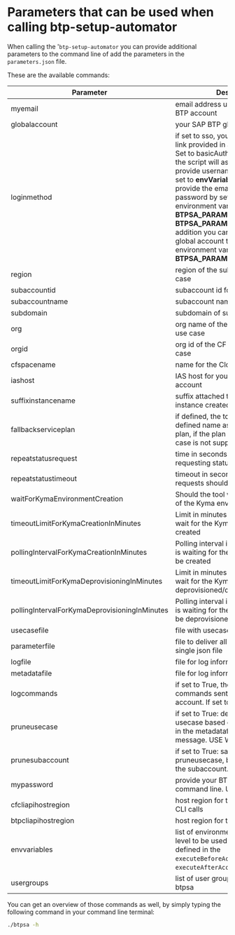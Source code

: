 # Parameters that can be used when calling btp-setup-automator

When calling the '`btp-setup-automator` you can provide additional parameters to the command line of add the parameters in the `parameters.json` file.

These are the available commands:

| Parameter | Description | Type  | Mandatory | Default value |
|---|---|---|---|---|
| myemail | email address used for your SAP BTP account | str |  | None |
| globalaccount | your SAP BTP global account | str |  | None |
| loginmethod | if set to sso, you'll need to open a link provided in a browser to login. Set to basicAuthentication (default) the script will ask if you want to provide username and password. If set to **envVariables** you need to provide the email address and password by setting the environment variable **BTPSA_PARAM_MYEMAIL** and **BTPSA_PARAM_MYPASSWORD**. In addition you can as well provide the global account through the environment variable **BTPSA_PARAM_GLOBALACCOUNT**. | str |  | basicAuthentication |
| region | region of the subaccount for use case | str |  | us10 |
| subaccountid | subaccount id for use case | str |  | None |
| subaccountname | subaccount name for use case | str |  | None |
| subdomain | subdomain of subaccount | str |  | None |
| org | org name of the CF environment for use case | str |  | None |
| orgid | org id of the CF environment for use case | str |  | None |
| cfspacename | name for the Cloudfoundry space  | str |  | development |
| iashost | IAS host for your SAP BTP sub account | str |  | None |
| suffixinstancename | suffix attached to each service instance created | str |  | None |
| fallbackserviceplan | if defined, the tool will use the defined name as fallback service plan, if the plan defined in the use case is not supported | str |  | None |
| repeatstatusrequest | time in seconds to wait after requesting status info (pulling) | int |  | 4 |
| repeatstatustimeout | timeout in seconds after which requests should be stopped | int |  | 4200 |
| waitForKymaEnvironmentCreation | Should the tool wait for the creation of the Kyma environment | bool |  | True |
| timeoutLimitForKymaCreationInMinutes | Limit in minutes until the tool should wait for the Kyma instance to be created | int |  | 40 |
| pollingIntervalForKymaCreationInMinutes | Polling interval in minutes when tool is waiting for the Kyma instance to be created | int |  | 5 |
| timeoutLimitForKymaDeprovisioningInMinutes | Limit in minutes until the tool should wait for the Kyma instance to be deprovisioned/deleted | int |  | 40 |
| pollingIntervalForKymaDeprovisioningInMinutes | Polling interval in minutes when tool is waiting for the Kyma instance to be deprovisioned/deleted | int |  | 5 |
| usecasefile | file with usecase config | str |  | None |
| parameterfile | file to deliver all parameters within a single json file | str |  | parameters.json |
| logfile | file for log information | str |  | log/script.log |
| metadatafile | file for log information | str |  | log/metadata_log.json |
| logcommands | if set to True, the script will log all commands sent to the SAP BTP account. If set to False it won't | bool |  | True |
| pruneusecase | if set to True: deletes all assets of a usecase based on the collected info in the metadatafile. No confirmation message. USE WITH CARE!!! | bool |  | False |
| prunesubaccount | if set to True: same like -pruneusecase, but on-top deletes the subaccount. USE WITH CARE!!! | bool |  | False |
| mypassword | provide your BTP password via the command line. USE WITH CARE!!! | str |  | None |
| cfcliapihostregion | host region for the Cloud Foundry CLI calls | str |  | None |
| btpcliapihostregion | host region for the BTP CLI calls | str |  | eu10 |
| envvariables | list of environment variables on OS level to be used within commands defined in the `executeBeforeAccountSetup` and `executeAfterAccountSetup`. | str |  | None |
| usergroups | list of user groups to be used in btpsa | str |  | None |

You can get an overview of those commands as well, by simply typing the following command in your command line terminal:

```bash
./btpsa -h
```